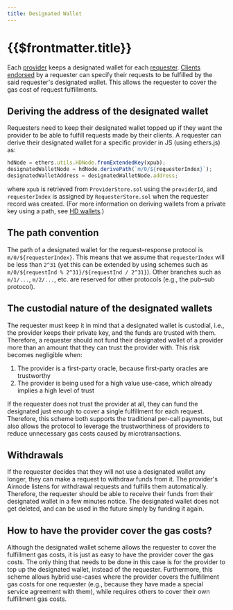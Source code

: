 ```yaml
---
title: Designated Wallet
---
```


# {{$frontmatter.title}}

Each [provider](./provider.md) keeps a designated wallet for each [requester](./requester.md). [Clients](./client.md) [endorsed](./endorsement.md) by a requester can specify their requests to be fulfilled by the said requester's designated wallet. This allows the requester to cover the gas cost of request fulfillments.

## Deriving the address of the designated wallet

Requesters need to keep their designated wallet topped up if they want the provider to be able to fulfill requests made by their clients. A requester can derive their designated wallet for a specific provider in JS \(using ethers.js\) as:

```javascript
hdNode = ethers.utils.HDNode.fromExtendedKey(xpub);
designatedWalletNode = hdNode.derivePath(`m/0/${requesterIndex}`);
designatedWalletAddress = designatedWalletNode.address;
```

where `xpub` is retrieved from `ProviderStore.sol` using the `providerId`, and `requesterIndex` is assigned by `RequesterStore.sol` when the requester record was created. \(For more information on deriving wallets from a private key using a path, see [HD wallets](https://github.com/ethereumbook/ethereumbook/blob/develop/05wallets.asciidoc#hd_wallets).\)

## The path convention

The path of a designated wallet for the request–response protocol is `m/0/${requesterIndex}`. This means that we assume that `requesterIndex` will be less than `2^31` \(yet this can be extended by using schemes such as `m/0/${requestInd % 2^31}/${requestInd / 2^31}`\). Other branches such as `m/1/...`, `m/2/...`, etc. are reserved for other protocols \(e.g., the pub–sub protocol\).

## The custodial nature of the designated wallets

The requester must keep it in mind that a designated wallet is custodial, i.e., the provider keeps their private key, and the funds are trusted with them. Therefore, a requester should not fund their designated wallet of a provider more than an amount that they can trust the provider with. This risk becomes negligible when:

1. The provider is a first-party oracle, because first-party oracles are trustworthy
2. The provider is being used for a high value use-case, which already implies a high level of trust

If the requester does not trust the provider at all, they can fund the designated just enough to cover a single fulfillment for each request. Therefore, this scheme both supports the traditional per-call payments, but also allows the protocol to leverage the trustworthiness of providers to reduce unnecessary gas costs caused by microtransactions.

## Withdrawals

If the requester decides that they will not use a designated wallet any longer, they can make a request to withdraw funds from it. The provider's Airnode listens for withdrawal requests and fulfills them automatically. Therefore, the requester should be able to receive their funds from their designated wallet in a few minutes notice. The designated wallet does not get deleted, and can be used in the future simply by funding it again.

## How to have the provider cover the gas costs?

Although the designated wallet scheme allows the requester to cover the fulfillment gas costs, it is just as easy to have the provider cover the gas costs. The only thing that needs to be done in this case is for the provider to top up the designated wallet, instead of the requester. Furthermore, this scheme allows hybrid use-cases where the provider covers the fulfillment gas costs for one requester \(e.g., because they have made a special service agreement with them\), while requires others to cover their own fulfillment gas costs.
